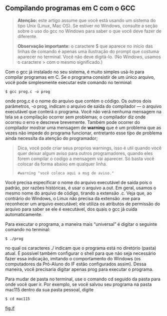 ## Compilando programas em C com o GCC

>**Atenção:** este artigo assume que você está usando um sistema do tipo Unix (Linux, Mac OS). Se estiver no Windows, consulte a seção sobre o uso do gcc no Windows para saber o que você deve fazer de diferente.
>
>**Observação importante:** o caractere $ que aparece no início das linhas de comando é apenas uma ilustração do prompt que costuma aparecer no terminal. Você não deve digitá-lo. (No Windows, usamos o caractere > com o mesmo significado.)

Com o gcc já instalado no seu sistema, é muito simples usá-lo para compilar programas em C. Se o programa consistir de um único arquivo, você pode simplesmente executar este comando no terminal:
```
$ gcc prog.c -o prog
```
onde prog.c é o nome do arquivo que contém o código. Os outros dois parâmetros, -o prog, indicam o arquivo de saída do compilador — o arquivo executável que conterá o programa. Você não verá nenhuma mensagem na tela se a compilação ocorrer sem problemas; o compilador diz onde ocorreu o erro e descreve brevemente. Também pode ocorrer do compilador mostrar uma mensagem de **warning** que é um problema que as vezes não impede do programa funcionar, entretanto esse tipo de problema ainda necessita da atenção do programador;

>Dica, você pode criar seus proprios warnings, isso é util quando você quer deixar algum aviso para outros programadores, quando eles forem compilar o codigo a mensagem vai aparecer.
Só basta você colocar da forma abaixo em qualquer linha. 
>
>```#warning "você coloca aqui a msg de aviso."```

Você precisa especificar o nome do arquivo executável de saída pois o padrão, por razões históricas, é usar o arquivo a.out. Em geral, usamos o mesmo nome do arquivo de código, tirando a extensão .c. Veja que, ao contrário do Windows, o Linux não precisa da extensão .exe para reconhecer um arquivo executável; ele utiliza os atributos de permissão do arquivo para saber se ele é executável, dos quais o gcc já cuida automaticamente.

Para executar o programa, a maneira mais “universal” é digitar o seguinte comando no terminal:
```
$ ./prog
```
no qual os caracteres ./ indicam que o programa está no diretório (pasta) atual. É possível também configurar o shell para que não seja necessário fazer essa indicação, imitando o comportamento do Windows (os computadores da Pró-Aluno do IF estão configurados assim). Dessa maneira, você precisaria digitar apenas prog para executar o programa.

Para mudar de pasta no terminal, use o comando cd seguido da pasta para onde você quer ir. Por exemplo, se você salvou seu programa na pasta mac115 dentro da sua pasta pessoal, digite
```
$ cd mac115
```

[fig.if](https://fig.if.usp.br/~esdobay/c/gcc.html)